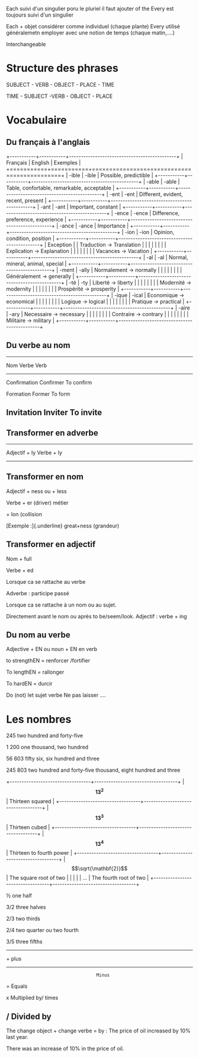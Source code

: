 Each suivi d'un singulier poru le pluriel il faut ajouter of the 
Every est toujours suivi d'un singulier

Each + objet considérer comme individuel (chaque plante)
Every utilisé généralemetn employer avec une notion de temps (chaque matin,....)

Interchangeable

# Structure des phrases

SUBJECT - VERB - OBJECT - PLACE - TIME

TIME - SUBJECT -VERB - OBJECT - PLACE


# Vocabulaire

## Du français à l'anglais

+-----------+-----------+---------------------------------------------+
| Français  | English   | Exemples                                    |
+===========+===========+=============================================+
| -ible     | -ible     | Possible, predictible                       |
+-----------+-----------+---------------------------------------------+
| -able     | -able     | Table, confortable, remarkable, acceptable  |
+-----------+-----------+---------------------------------------------+
| -ent      | -ent      | Different, evident, recent, present         |
+-----------+-----------+---------------------------------------------+
| -ant      | -ant      | Important, constant                         |
+-----------+-----------+---------------------------------------------+
| -ence     | -ence     | Difference, preference, experience          |
+-----------+-----------+---------------------------------------------+
| -ance     | -ance     | Importance                                  |
+-----------+-----------+---------------------------------------------+
| -ion      | -ion      | Opinion, condition, position                |
+-----------+-----------+---------------------------------------------+
| Exception |           | Traduction → Translation                    |
|           |           |                                             |
|           |           | Explication → Explanation                   |
|           |           |                                             |
|           |           | Vacances → Vacation                         |
+-----------+-----------+---------------------------------------------+
| -al       | -al       | Normal, mineral, animal, special            |
+-----------+-----------+---------------------------------------------+
| -ment     | -ally     | Normalement → normally                      |
|           |           |                                             |
|           |           | Généralement → generally                    |
+-----------+-----------+---------------------------------------------+
| -té       | -ty       | Liberté → liberty                           |
|           |           |                                             |
|           |           | Modernité → modernity                       |
|           |           |                                             |
|           |           | Prospérité → prosperity                     |
+-----------+-----------+---------------------------------------------+
| -ique     | -ical     | Economique → economical                     |
|           |           |                                             |
|           |           | Logique → logical                           |
|           |           |                                             |
|           |           | Pratique → practical                        |
+-----------+-----------+---------------------------------------------+
| -aire     | -ary      | Necessaire → necessary                      |
|           |           |                                             |
|           |           | Contraire → contrary                        |
|           |           |                                             |
|           |           | Militaire → military                        |
+-----------+-----------+---------------------------------------------+

## Du verbe au nom

  -----------------------------------------------------------------------
  Nom                     Verbe                   Verb
  ----------------------- ----------------------- -----------------------
  Confirmation            Confirmer               To confirm

  Formation               Former                  To form

  Invitation              Inviter                 To invite
  -----------------------------------------------------------------------

## Transformer en adverbe

  ----------------------------------- -----------------------------------
  Adjectif + ly                       Verbe + ly

  ----------------------------------- -----------------------------------

## Transformer en nom

Adjectif + ness ou + less

Verbe + er (driver) métier

\+ Ion (collision

[Exemple :]{.underline} great+ness (grandeur)

## Transformer en adjectif

Nom + full

Verbe + ed

Lorsque ca se rattache au verbe

Adverbe : participe passé

Lorsque ca se rattache à un nom ou au sujet.

Directement avant le nom ou après to be/seem/look. Adjectif : verbe +
ing

## Du nom au verbe

Adjective + EN ou noun + EN en verb

to strengthEN = renforcer /fortifier

To lengthEN = rallonger

To hardEN = durcir

Do (not) let sujet verbe Ne pas laisser ....

# Les nombres

245 two hundred and forty-five

1 200 one thousand, two hundred

56 603 fifty six, six hundred and three

245 803 two hundred and forty-five thousand, eight hundred and three

+----------------------------------+-----------------------------------+
| $$\mathbf{13}^{\mathbf{2}}$$     | Thirteen squared                  |
+----------------------------------+-----------------------------------+
| $$\mathbf{13}^{\mathbf{3}}$$     | Thirteen cubed                    |
+----------------------------------+-----------------------------------+
| $$\mathbf{13}^{\mathbf{4}}$$     | Thirteen to fourth power          |
+----------------------------------+-----------------------------------+
| $$\sqrt{\mathbf{2}}$$            | The square root of two            |
|                                  |                                   |
| ...                              | The fourth root of two            |
+----------------------------------+-----------------------------------+

½ one half

3/2 three halves

2/3 two thirds

2/4 two quarter ou two fourth

3/5 three fifths

  -----------------------------------------------------------------------
  \+                                  plus
  ----------------------------------- -----------------------------------
                                      Minus

  =                                   Equals

  x                                   Multiplied by/ times

  /                                   Divided by
  -----------------------------------------------------------------------

The change object + change verbe = by : The price of oil increased by
10% last year.

There was an increase of 10% in the price of oil.

